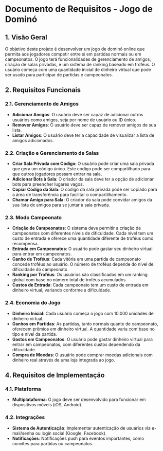 # Documento de Requisitos - Jogo de Dominó

## 1. Visão Geral
O objetivo deste projeto é desenvolver um jogo de dominó online que permita aos jogadores competir entre si em partidas normais ou em campeonatos. O jogo terá funcionalidades de gerenciamento de amigos, criação de salas privadas, e um sistema de ranking baseado em troféus. O usuário começa com uma quantidade inicial de dinheiro virtual que pode ser usado para participar de partidas e campeonatos.

## 2. Requisitos Funcionais

### 2.1. Gerenciamento de Amigos
- **Adicionar Amigos**: O usuário deve ser capaz de adicionar outros usuários como amigos, seja por nome de usuário ou ID único.
- **Remover Amigos**: O usuário deve ser capaz de remover amigos de sua lista.
- **Listar Amigos**: O usuário deve ter a capacidade de visualizar a lista de amigos adicionados.

### 2.2. Criação e Gerenciamento de Salas
- **Criar Sala Privada com Código**: O usuário pode criar uma sala privada que gera um código único. Este código pode ser compartilhado para que outros jogadores possam entrar na sala.
- **Adicionar Bots à Sala**: O criador da sala deve ter a opção de adicionar bots para preencher lugares vagos.
- **Copiar Código da Sala**: O código da sala privada pode ser copiado para a área de transferência para facilitar o compartilhamento.
- **Chamar Amigo para Sala**: O criador da sala pode convidar amigos da sua lista de amigos para se juntar à sala privada.

### 2.3. Modo Campeonato
- **Criação de Campeonatos**: O sistema deve permitir a criação de campeonatos com diferentes níveis de dificuldade. Cada nível tem um custo de entrada e oferece uma quantidade diferente de troféus como recompensa.
- **Entrada em Campeonatos**: O usuário pode gastar seu dinheiro virtual para entrar em campeonatos.
- **Ganho de Troféus**: Cada vitória em uma partida de campeonato concede troféus ao usuário. O número de troféus depende do nível de dificuldade do campeonato.
- **Ranking por Troféus**: Os usuários são classificados em um ranking global com base no número total de troféus acumulados.
- **Custos de Entrada**: Cada campeonato tem um custo de entrada em dinheiro virtual, variando conforme a dificuldade.

### 2.4. Economia do Jogo
- **Dinheiro Inicial**: Cada usuário começa o jogo com 10.000 unidades de dinheiro virtual.
- **Ganhos em Partidas**: As partidas, tanto normais quanto de campeonato, oferecem prêmios em dinheiro virtual. A quantidade varia com base no tipo e nível da partida.
- **Gastos em Campeonatos**: O usuário pode gastar dinheiro virtual para entrar em campeonatos, com diferentes custos dependendo da dificuldade.
- **Compra de Moedas**: O usuário pode comprar moedas adicionais com dinheiro real através de uma loja integrada ao jogo.

## 4. Requisitos de Implementação

### 4.1. Plataforma
- **Multiplataforma**: O jogo deve ser desenvolvido para funcionar em dispositivos móveis (iOS, Android).

### 4.2. Integrações
- **Sistema de Autenticação**: Implementar autenticação de usuários via e-mail/senha ou login social (Google, Facebook).
- **Notificações**: Notificações push para eventos importantes, como convites para partidas ou campeonatos.
